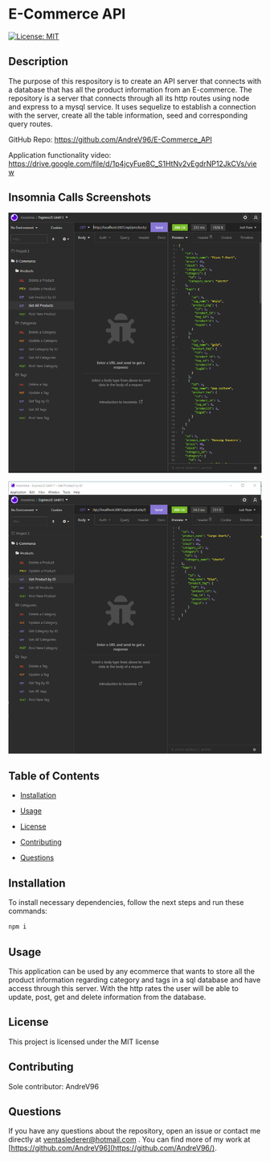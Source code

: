 # E-Commerce API
[![License: MIT](https://img.shields.io/badge/License-MIT-yellow.svg)](https://opensource.org/licenses/MIT)

## Description

The purpose of this respository is to create an API server that connects with a database that has all the product information from an E-commerce. The repository is a server that connects through all its http routes using node and express to a mysql service. It uses sequelize to establish a connection with the server, create all the table information, seed and corresponding query routes.

GitHub Repo: https://github.com/AndreV96/E-Commerce_API

Application functionality video: https://drive.google.com/file/d/1p4jcyFue8C_S1HtNv2vEgdrNP12JkCVs/view

## Insomnia Calls Screenshots

![Deployed Webpage](img/Insomnia_Get_All_Products.png)

![Deployed Webpage](img/Insomnia_Get_One_Product.png)

## Table of Contents 

- [Installation](#installation)

- [Usage](#usage)

- [License](#license)

- [Contributing](#contributing)

- [Questions](#questions)

## Installation

To install necessary dependencies, follow the next steps and run these commands:

```bash
npm i
```

## Usage

This application can be used by any ecommerce that wants to store all the product information regarding category and tags in a sql database and have access through this server. With the http rates the user will be able to update, post, get and delete information from the database.

## License

This project is licensed under the MIT license

## Contributing

Sole contributor: AndreV96

## Questions

If you have any questions about the repository, open an issue or contact me directly at ventaslederer@hotmail.com . You can find more of my work at [https://github.com/AndreV96](https://github.com/AndreV96/).

